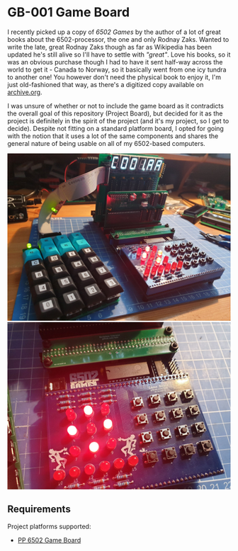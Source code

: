 # GB-001 Game Board
I recently picked up a copy of *6502 Games* by the author of a lot of great books about the 6502-processor, the one and only Rodnay Zaks. Wanted to write the late, great Rodnay Zaks though as far as Wikipedia has been updated he's still alive so I'll have to settle with *"great"*.  Love his books, so it was an obvious purchase though I had to have it sent half-way across the world to get it - Canada to Norway, so it basically went from one icy tundra to another one! You however don't need the physical book to enjoy it, I'm just old-fashioned that way, as there's a digitized copy available on [archive.org](https://archive.org/details/6502GamesRodnayZaks/mode/2up).

I was unsure of whether or not to include the game board as it contradicts the overall goal of this repository (Project Board), but decided for it as the project is definitely in the spirit of the project (and it's my project, so I get to decide). Despite not fitting on a standard platform board, I opted for going with the notion that it uses a lot of the same components and shares the general nature of being usable on all of my 6502-based computers.

![Game Board](https://github.com/tebl/RC-Project-Board/raw/master/projects/GB-001%20Game%20Board/gallery/2020-02-28%2015.14.06.jpg)
![Closeup](https://github.com/tebl/RC-Project-Board/raw/master/projects/GB-001%20Game%20Board/gallery/2020-02-28%2015.13.59.jpg)

## Requirements
Project platforms supported:
* [PP 6502 Game Board](https://github.com/tebl/RC-Project-Board/tree/master/platforms/PP%206502%20Game%20Board)